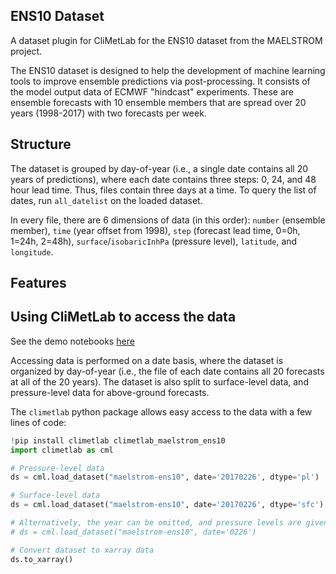 ## ENS10 Dataset

A dataset plugin for CliMetLab for the ENS10 dataset from the MAELSTROM project.

The ENS10 dataset is designed to help the development of machine learning tools to improve ensemble predictions via post-processing. It consists of the model output data of ECMWF "hindcast" experiments. These are ensemble forecasts with 10 ensemble members that are spread over 20 years (1998-2017) with two forecasts per week.

Structure
---------

The dataset is grouped by day-of-year (i.e., a single date contains all 20 years of predictions), where 
each date contains three steps: 0, 24, and 48 hour lead time. Thus, files contain three days at a time.
To query the list of dates, run `all_datelist` on the loaded dataset.

In every file, there are 6 dimensions of data (in this order): `number` (ensemble member), 
`time` (year offset from 1998), `step` (forecast lead time, 0=0h, 1=24h, 2=48h), 
`surface`/`isobaricInhPa` (pressure level), `latitude`, and `longitude`.

Features
--------

## Using CliMetLab to access the data

See the demo notebooks [here](https://github.com/spcl/climetlab-maelstrom-ens10/notebooks)

Accessing data is performed on a date basis, where the dataset is organized by day-of-year (i.e., the file of each date contains all 20 forecasts at all of the 20 years). The dataset is also split to surface-level data, and pressure-level data for above-ground forecasts.

The `climetlab` python package allows easy access to the data with a few lines of code:

```python
!pip install climetlab climetlab_maelstrom_ens10
import climetlab as cml

# Pressure-level data
ds = cml.load_dataset("maelstrom-ens10", date='20170226', dtype='pl')

# Surface-level data
ds = cml.load_dataset("maelstrom-ens10", date='20170226', dtype='sfc')

# Alternatively, the year can be omitted, and pressure levels are given by default:
# ds = cml.load_dataset("maelstrom-ens10", date='0226')

# Convert dataset to xarray data
ds.to_xarray()
```
